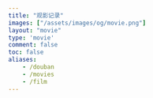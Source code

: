 ```yaml
---
title: "观影记录"
images: ["/assets/images/og/movie.png"]
layout: "movie"
type: 'movie'
comment: false
toc: false
aliases:
    - /douban
    - /movies
    - /film
---
```

